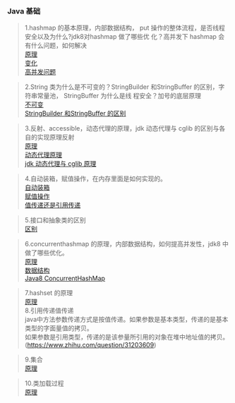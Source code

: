 ### Java 基础
> 1.hashmap 的基本原理，内部数据结构， put 操作的整体流程，是否线程安全以及为什么?jdk8对hashmap 做了哪些优 化？高并发下 hashmap 会有什么问题，如何解决<br/>
[原理](https://www.cnblogs.com/chengxiao/p/6059914.html)<br/>
[变化](https://www.cnblogs.com/dennyzhangdd/p/6745282.html)<br/>
[高并发问题](https://blog.csdn.net/minkeyto/article/details/78667944)<br/>

> 2.String 类为什么是不可变的？StringBuilder 和StringBuffer 的区别，字符串常量池，
StringBuffer 为什么是线 程安全？加号的底层原理<br/>
[不可变](https://www.cnblogs.com/leskang/p/6110631.html)<br/>
[StringBuilder 和StringBuffer 的区别](https://blog.csdn.net/u011702479/article/details/82262823)<br/>

> 3.反射、accessible，动态代理的原理，jdk 动态代理与 cglib 的区别与各自的实现原理反射<br/>
[原理](https://www.cnblogs.com/techspace/p/6931397.html)<br/>
[动态代理原理](https://www.cnblogs.com/gonjan-blog/p/6685611.html)<br/>
[jdk 动态代理与 cglib 原理](https://blog.csdn.net/john_lw/article/details/79539070)<br/>

> 4.自动装箱，赋值操作，在内存里面是如何实现的。<br/>
[自动装箱](https://www.cnblogs.com/wang-yaz/p/8516151.html)<br/>
[赋值操作](https://blog.csdn.net/luosai19910103/article/details/77452617)<br/>
[值传递还是引用传递](https://www.cnblogs.com/hpyg/p/8005599.html)<br/>

> 5.接口和抽象类的区别<br/>
[区别](https://www.cnblogs.com/dolphin0520/p/3811437.html)<br/>

> 6.concurrenthashmap 的原理，内部数据结构，如何提高并发性，jdk8 中做了哪些优化。<br/>
[原理](https://www.cnblogs.com/chengxiao/p/6842045.html)<br/>
[数据结构](https://blog.csdn.net/weixin_40096176/article/details/80350891)<br/>
[Java8 ConcurrentHashMap](https://blog.csdn.net/sihai12345/article/details/79383766)<br/>

> 7.hashset 的原理<br/>
[原理](https://blog.csdn.net/kkagr/article/details/80028164)<br/>
>  8.引用传递值传递<br/>
java中方法参数传递方式是按值传递。如果参数是基本类型，传递的是基本类型的字面量值的拷贝。<br/>
如果参数是引用类型，传递的是该参量所引用的对象在堆中地址值的拷贝。(https://www.zhihu.com/question/31203609)<br/>

> 9.集合<br/>
[原理](https://www.cnblogs.com/otis/p/12846381.html)<br/>

> 10.类加载过程<br/>
[原理](https://www.cnblogs.com/xdouby/p/5829423.html)<br/>
